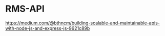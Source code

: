 # RMS-API
https://medium.com/@bthncm/building-scalable-and-maintainable-apis-with-node-js-and-express-js-9621c89b